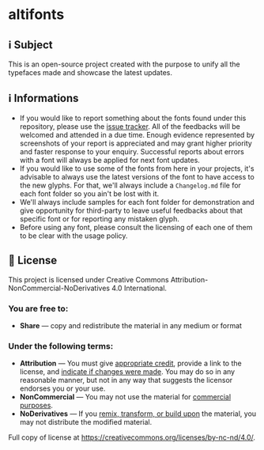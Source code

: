 # altifonts

## ℹ️ Subject
This is an open-source project created with the purpose to unify all the typefaces made and showcase the latest updates.

## ℹ️ Informations
- If you would like to report something about the fonts found under this repository, please use the [issue tracker](https://github.com/Jeiii20/altifonts/issues). All of the feedbacks will be welcomed and attended in a due time. Enough evidence represented by screenshots of your report is appreciated and may grant higher priority and faster response to your enquiry. Successful reports about errors with a font will always be applied for next font updates.
- If you would like to use some of the fonts from here in your projects, it's advisable to always use the latest versions of the font to have access to the new glyphs. For that, we'll always include a `Changelog.md` file for each font folder so you ain't be lost with it.
- We'll always include samples for each font folder for demonstration and give opportunity for third-party to leave useful feedbacks about that specific font or for reporting any mistaken glyph.
- Before using any font, please consult the licensing of each one of them to be clear with the usage policy.

## 📖 License
This project is licensed under Creative Commons Attribution-NonCommercial-NoDerivatives 4.0 International.

### You are free to:
- **Share** — copy and redistribute the material in any medium or format

### Under the following terms:
- **Attribution** — You must give [appropriate credit](https://creativecommons.org/licenses/by-nc-nd/4.0/deed.en#ref-appropriate-credit), provide a link to the license, and [indicate if changes were made](https://creativecommons.org/licenses/by-nc-nd/4.0/deed.en#ref-indicate-changes). You may do so in any reasonable manner, but not in any way that suggests the licensor endorses you or your use.
- **NonCommercial** — You may not use the material for [commercial purposes](https://creativecommons.org/licenses/by-nc-nd/4.0/deed.en#ref-commercial-purposes).
- **NoDerivatives** — If you [remix, transform, or build upon](https://creativecommons.org/licenses/by-nc-nd/4.0/deed.en#ref-some-kinds-of-mods) the material, you may not distribute the modified material.

Full copy of license at https://creativecommons.org/licenses/by-nc-nd/4.0/.
